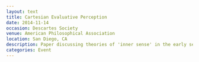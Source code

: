 ```yaml
---
layout: text
title: Cartesian Evaluative Perception
date: 2014-11-14
occasion: Descartes Society
venue: American Philosophical Association
location: San Diego, CA
description: Paper discussing theories of 'inner sense' in the early seventeenth century.
categories: Event
---
```




